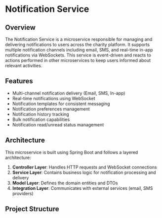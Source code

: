 # Notification Service

## Overview
The Notification Service is a microservice responsible for managing and delivering notifications to users across the charity platform. It supports multiple notification channels including email, SMS, and real-time in-app notifications via WebSockets. This service is event-driven and reacts to actions performed in other microservices to keep users informed about relevant activities.

## Features
- Multi-channel notification delivery (Email, SMS, In-app)
- Real-time notifications using WebSocket
- Notification templates for consistent messaging
- Notification preferences management
- Notification history tracking
- Bulk notification capabilities
- Notification read/unread status management

## Architecture
This microservice is built using Spring Boot and follows a layered architecture:

1. **Controller Layer**: Handles HTTP requests and WebSocket connections
2. **Service Layer**: Contains business logic for notification processing and delivery
3. **Model Layer**: Defines the domain entities and DTOs
4. **Integration Layer**: Communicates with external services (email, SMS providers)

## Project Structure
